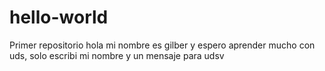 # hello-world
Primer repositorio
hola mi nombre es gilber y espero aprender mucho con uds, solo escribi mi nombre y un mensaje para udsv
